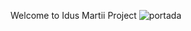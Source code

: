 Welcome to Idus Martii Project
![portada](https://user-images.githubusercontent.com/72987930/199238494-447d3821-49fe-4154-8f0d-2e1b8d1646fe.jpg)
